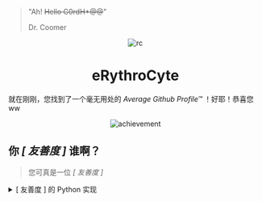 > "Ah! ~~Hello G0rdH*@@~~"
>
> Dr. Coomer

<div align="center">

![rc](https://user-images.githubusercontent.com/44944910/130325714-7a8582a2-888f-4139-8b63-12b6d54d3aeb.png)

# eRythroCyte

</div>

就在刚刚，您找到了一个毫无用处的 *Average Github Profile™* ！好耶！恭喜您ww

<div align="center">

![achievement](https://user-images.githubusercontent.com/44944910/130325785-d6aceb49-fa82-49e0-b2fc-17013302491f.png)

</div>

## 你 *[ 友善度 ]* 谁啊？

> 您可真是一位 *[ 友善度 ]*

<details>

<summary>[ 友善度 ] 的 Python 实现</summary>

```python
@dataclass
class eRythroCyte(Person):  # is it a person question mark
    '''Implementation of erythrocyte in Python'''

    aka = 'RedCell'
    gender = None
    birthday = datetime.now()
    classes = [
        'Proletariat',
        'Student',
        'First-Person Shooter Enthusiast',
        'Niko Addicted',
        'i want to be a geek so plz help to uninstall IE ty uwu',
        'Niko Addicted',
        'Multiple languages avaliable',
        'idk how to use python why it\'s reporting errors plz help me stackoverflow',  # Omg pep8 is getting crazy here... oh i'm using flake now, that's fine
        'Google Oriented Programming',  # why the list is so boring... i'm 'bouta sleep
        # Yeah... it better stops right here before anything goes wrong...
    ]

    def is_liking(self, o: object):
        if o == Niko:
            return True
        return super().is_liking()
    
    def suicide(self):
        # Wait wut?
        # this is isn't right...
        # it shouldn't be here...
        # human eventually die ik...
        # ...
        # will it happen?
        raise NotImplementedError

```

</details>
